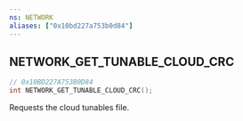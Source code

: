 ```yaml
---
ns: NETWORK
aliases: ["0x10bd227a753b0d84"]
---
```

## NETWORK_GET_TUNABLE_CLOUD_CRC

```c
// 0x10BD227A753B0D84
int NETWORK_GET_TUNABLE_CLOUD_CRC();
```

Requests the cloud tunables file.

